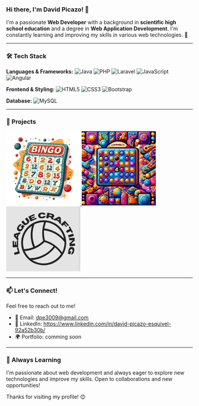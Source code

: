 ### Hi there, I'm David Picazo! 👋

I'm a passionate **Web Developer** with a background in **scientific high school education** and a degree in **Web Application Development**. I'm constantly learning and improving my skills in various web technologies. 🚀

---

### 🛠️ Tech Stack

**Languages & Frameworks:**
![Java](https://img.shields.io/badge/Java-%23ED8B00.svg?style=for-the-badge&logo=openjdk&logoColor=white)
![PHP](https://img.shields.io/badge/PHP-%23777BB4.svg?style=for-the-badge&logo=php&logoColor=white)
![Laravel](https://img.shields.io/badge/Laravel-%23FF2D20.svg?style=for-the-badge&logo=laravel&logoColor=white)
![JavaScript](https://img.shields.io/badge/JavaScript-%23F7DF1E.svg?style=for-the-badge&logo=javascript&logoColor=black)
![Angular](https://img.shields.io/badge/Angular-%23DD0031.svg?style=for-the-badge&logo=angular&logoColor=white)

**Frontend & Styling:**
![HTML5](https://img.shields.io/badge/HTML5-%23E34F26.svg?style=for-the-badge&logo=html5&logoColor=white)
![CSS3](https://img.shields.io/badge/CSS3-%231572B6.svg?style=for-the-badge&logo=css3&logoColor=white)
![Bootstrap](https://img.shields.io/badge/Bootstrap-%237952B3.svg?style=for-the-badge&logo=bootstrap&logoColor=white)

**Database:**
![MySQL](https://img.shields.io/badge/MySQL-%2300f.svg?style=for-the-badge&logo=mysql&logoColor=white)

---

### 📌 Projects
<a href="https://github.com/DavidPicazoE/Bingo-Java" stile="margin-right: 10px;">
  <img src="./images/bingo.jpeg" alt="Bingo" width="200"/>
</a>
<a href="https://github.com/DavidPicazoE/Conecta4">
  <img src="./images/conecta4.jpeg" alt="Conecta4" width="200"/>
</a>
<a href="https://leaguecrafting.com/">
  <img src="./images/leaguecrafting.png" alt="LeagueCrafting" width="200"/>
</a>




---

### 📫 Let's Connect!
Feel free to reach out to me!
- 📧 Email: dpe3009@gmail.com
- 💼 LinkedIn: https://www.linkedin.com/in/david-picazo-esquivel-92a52b30b/
- 🌍 Portfolio: comming soon

---

### 🚀 Always Learning
I'm passionate about web development and always eager to explore new technologies and improve my skills. Open to collaborations and new opportunities!

Thanks for visiting my profile! 😊
